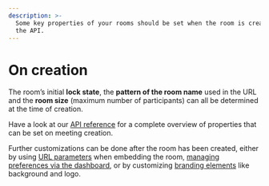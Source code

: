 ```yaml
---
description: >-
  Some key properties of your rooms should be set when the room is created using
  the API.
---
```


# On creation

The room’s initial **lock state**, the **pattern of the room name** used in the URL and the **room size** (maximum number of participants) can all be determined at the time of creation.

Have a look at our [API reference](../whereby-rest-api-reference/) for a complete overview of properties that can be set on meeting creation.

Further customizations can be done after the room has been created, either by using [URL parameters](using-url-parameters.md) when embedding the room, [managing preferences via the dashboard](dashboard-preferences.md), or by customizing [branding elements](branding-elements.md) like background and logo.
